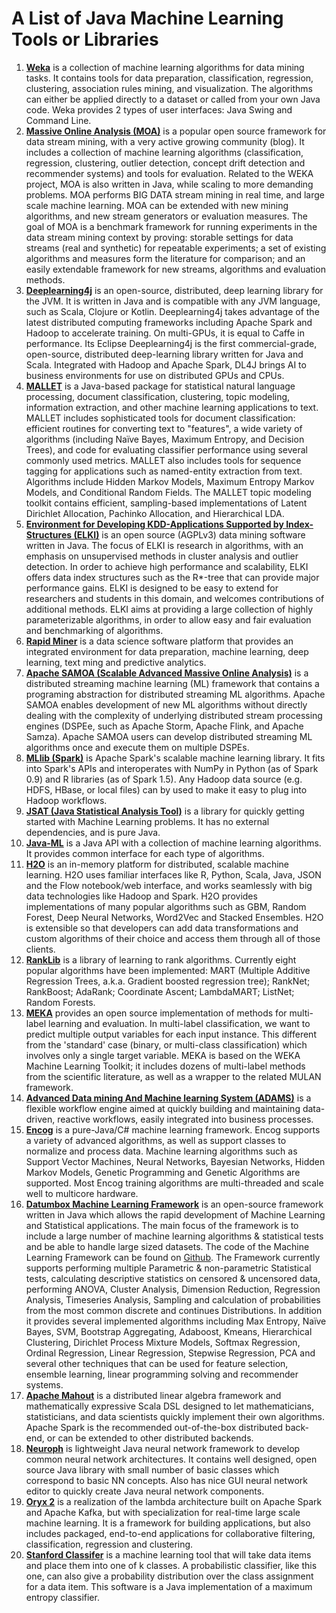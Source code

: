 A List of Java Machine Learning Tools or Libraries
==================================================

1. [__Weka__](https://www.cs.waikato.ac.nz/ml/weka/) is a collection of machine learning algorithms for data mining tasks. It contains tools for data preparation, classification, regression, clustering, association rules mining, and visualization. The algorithms can either be applied directly to a dataset or called from your own Java code. Weka provides 2 types of user interfaces: Java Swing and Command Line.
2. [__Massive Online Analysis (MOA)__](https://moa.cms.waikato.ac.nz/) is a popular open source framework for data stream mining, with a very active growing community (blog). It includes a collection of machine learning algorithms (classification, regression, clustering, outlier detection, concept drift detection and recommender systems) and tools for evaluation. Related to the WEKA project, MOA is also written in Java, while scaling to more demanding problems. MOA performs BIG DATA stream mining in real time, and large scale machine learning. MOA can be extended with new mining algorithms, and new stream generators or evaluation measures.
The goal of MOA is a benchmark framework for running experiments in the data stream mining context by proving: storable settings for data streams (real and synthetic) for repeatable experiments; a set of existing algorithms and measures form the literature for comparison; and an easily extendable framework for new streams, algorithms and evaluation methods.
3. [__Deeplearning4j__](https://deeplearning4j.org/) is an open-source, distributed, deep learning library for the JVM. It is written in Java and is compatible with any JVM language, such as Scala, Clojure or Kotlin. Deeplearning4j takes advantage of the latest distributed computing frameworks including Apache Spark and Hadoop to accelerate training. On multi-GPUs, it is equal to Caffe in performance.
Its Eclipse Deeplearning4j is the first commercial-grade, open-source, distributed deep-learning library written for Java and Scala. Integrated with Hadoop and Apache Spark, DL4J brings AI to business environments for use on distributed GPUs and CPUs. 
4. [__MALLET__](http://mallet.cs.umass.edu/) is a Java-based package for statistical natural language processing, document classification, clustering, topic modeling, information extraction, and other machine learning applications to text.
MALLET includes sophisticated tools for document classification: efficient routines for converting text to "features", a wide variety of algorithms (including Naïve Bayes, Maximum Entropy, and Decision Trees), and code for evaluating classifier performance using several commonly used metrics.
MALLET also includes tools for sequence tagging for applications such as named-entity extraction from text. Algorithms include Hidden Markov Models, Maximum Entropy Markov Models, and Conditional Random Fields.
The MALLET topic modeling toolkit contains efficient, sampling-based implementations of Latent Dirichlet Allocation, Pachinko Allocation, and Hierarchical LDA.
5. [__Environment for Developing KDD-Applications Supported by Index-Structures (ELKI)__](https://elki-project.github.io/) is an open source (AGPLv3) data mining software written in Java. The focus of ELKI is research in algorithms, with an emphasis on unsupervised methods in cluster analysis and outlier detection. In order to achieve high performance and scalability, ELKI offers data index structures such as the R*-tree that can provide major performance gains. ELKI is designed to be easy to extend for researchers and students in this domain, and welcomes contributions of additional methods. ELKI aims at providing a large collection of highly parameterizable algorithms, in order to allow easy and fair evaluation and benchmarking of algorithms.
6. [__Rapid Miner__](https://rapidminer.com/) is a data science software platform that provides an integrated environment for data preparation, machine learning, deep learning, text ming and predictive analytics.
7. [__Apache SAMOA (Scalable Advanced Massive Online Analysis)__](http://samoa.incubator.apache.org/) is a distributed streaming machine learning (ML) framework that contains a programing abstraction for distributed streaming ML algorithms.
Apache SAMOA enables development of new ML algorithms without directly dealing with the complexity of underlying distributed stream processing engines (DSPEe, such as Apache Storm, Apache Flink, and Apache Samza). Apache SAMOA users can develop distributed streaming ML algorithms once and execute them on multiple DSPEs.
8. [__MLlib (Spark)__](http://spark.apache.org/mllib/) is Apache Spark's scalable machine learning library. It fits into Spark's APIs and interoperates with NumPy in Python (as of Spark 0.9) and R libraries (as of Spark 1.5). Any Hadoop data source (e.g. HDFS, HBase, or local files) can by used to make it easy to plug into Hadoop workflows.
9. [__JSAT (Java Statistical Analysis Tool)__](https://github.com/EdwardRaff/JSAT) is a library for quickly getting started with Machine Learning problems. It has no external dependencies, and is pure Java.
10. [__Java-ML__](http://java-ml.sourceforge.net/) is a Java API with a collection of machine learning algorithms. It provides common interface for each type of algorithms.
11. [__H2O__](https://github.com/h2oai/h2o-3) is an in-memory platform for distributed, scalable machine learning. H2O uses familiar interfaces like R, Python, Scala, Java, JSON and the Flow notebook/web interface, and works seamlessly with big data technologies like Hadoop and Spark. H2O provides implementations of many popular algorithms such as GBM, Random Forest, Deep Neural Networks, Word2Vec and Stacked Ensembles. H2O is extensible so that developers can add data transformations and custom algorithms of their choice and access them through all of those clients.
12. [__RankLib__](https://sourceforge.net/p/lemur/wiki/RankLib/) is a library of learning to rank algorithms. Currently eight popular algorithms have been implemented: MART (Multiple Additive Regression Trees, a.k.a. Gradient boosted regression tree); RankNet; RankBoost; AdaRank; Coordinate Ascent; LambdaMART; ListNet; Random Forests.
13. [__MEKA__](http://waikato.github.io/meka/) provides an open source implementation of methods for multi-label learning and evaluation. In multi-label classification, we want to predict multiple output variables for each input instance. This different from the 'standard' case (binary, or multi-class classification) which involves only a single target variable. MEKA is based on the WEKA Machine Learning Toolkit; it includes dozens of multi-label methods from the scientific literature, as well as a wrapper to the related MULAN framework.
14. [__Advanced Data mining And Machine learning System (ADAMS)__](https://adams.cms.waikato.ac.nz/) is a flexible workflow engine aimed at quickly building and maintaining data-driven, reactive workflows, easily integrated into business processes.
15. [__Encog__](https://www.heatonresearch.com/encog/) is a pure-Java/C# machine learning framework. Encog supports a variety of advanced algorithms, as well as support classes to normalize and process data. Machine learning algorithms such as Support Vector Machines, Neural Networks, Bayesian Networks, Hidden Markov Models, Genetic Programming and Genetic Algorithms are supported. Most Encog training algorithms are multi-threaded and scale well to multicore hardware.
16. [__Datumbox Machine Learning Framework__](http://www.datumbox.com/) is an open-source framework written in Java which allows the rapid development of Machine Learning and Statistical applications. The main focus of the framework is to include a large number of machine learning algorithms & statistical tests and be able to handle large sized datasets. The code of the Machine Learning Framework can be found on [Github](https://github.com/datumbox/datumbox-framework).
The Framework currently supports performing multiple Parametric & non-parametric Statistical tests, calculating descriptive statistics on censored & uncensored data, performing ANOVA, Cluster Analysis, Dimension Reduction, Regression Analysis, Timeseries Analysis, Sampling and calculation of probabilities from the most common discrete and continues Distributions. In addition it provides several implemented algorithms including Max Entropy, Naïve Bayes, SVM, Bootstrap Aggregating, Adaboost, Kmeans, Hierarchical Clustering, Dirichlet Process Mixture Models, Softmax Regression, Ordinal Regression, Linear Regression, Stepwise Regression, PCA and several other techniques that can be used for feature selection, ensemble learning, linear programming solving and recommender systems.
17. [__Apache Mahout__](http://mahout.apache.org/) is a distributed linear algebra framework and mathematically expressive Scala DSL designed to let mathematicians, statisticians, and data scientists quickly implement their own algorithms. Apache Spark is the recommended out-of-the-box distributed back-end, or can be extended to other distributed backends.
18. [__Neuroph__](http://neuroph.sourceforge.net/) is lightweight Java neural network framework to develop common neural network architectures. It contains well designed, open source Java library with small number of basic classes which correspond to basic NN concepts. Also has nice GUI neural network editor to quickly create Java neural network components.
19. [__Oryx 2__](http://oryx.io/) is a realization of the lambda architecture built on Apache Spark and Apache Kafka, but with specialization for real-time large scale machine learning. It is a framework for building applications, but also includes packaged, end-to-end applications for collaborative filtering, classification, regression and clustering.
20. [__Stanford Classifer__](https://nlp.stanford.edu/software/classifier.shtml) is a machine learning tool that will take data items and place them into one of k classes. A probabilistic classifier, like this one, can also give a probability distribution over the class assignment for a data item. This software is a Java implementation of a maximum entropy classifier.

